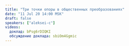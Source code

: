```yaml
---
title: "Три точки опоры в общественных преобразованиях"
date: "11 Jul 20 14:00 MSK"
draft: false
speakers: ["aleksei-c"]
videos:
  доклад: bPsg6rDIQKI 
  обсуждение доклада: sbiOm4Ggmic 
---
```


